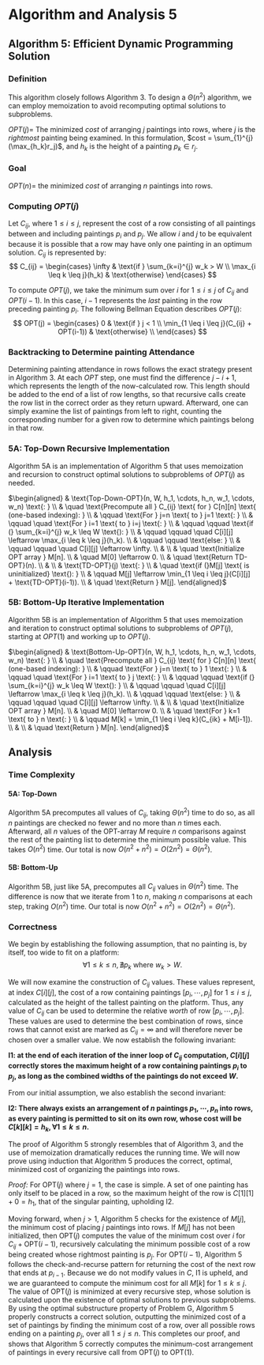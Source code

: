 # Algorithm and Analysis 5

## Algorithm 5: Efficient Dynamic Programming Solution
### Definition
This algorithm closely follows Algorithm 3. To design a $\Theta(n^2)$ algorithm, we can employ memoization to avoid recomputing optimal solutions to subproblems. 

$OPT(j) =$ The minimized $cost$ of arranging $j$ paintings into rows, where $j$ is the *rightmost* painting being examined. In this formulation, $cost = \sum_{1}^{j}(\max_{h_k}r_j)$, and $h_k$ is the height of a painting $p_k \in r_j$.

### Goal
$OPT(n) =$ the minimized $cost$ of arranging $n$ paintings into rows. 

### Computing $OPT(j)$
Let $C_{ij}$, where $1 \leq i \leq j$, represent the cost of a row consisting of all paintings between and including paintings $p_i$ and $p_j$. We allow $i$ and $j$ to be equivalent because it is possible that a row may have only one painting in an optimum solution. $C_{ij}$ is represented by: 
$$
C_{ij} = 
\begin{cases}
    \infty & \text{if } \sum_{k=i}^{j} w_k > W \\
    \max_{i \leq k \leq j}(h_k) & \text{otherwise}
\end{cases}
$$

To compute $OPT(j)$, we take the minimum sum over $i$ for $1 \leq i \leq j$ of $C_{ij}$ and $OPT(i-1)$. In this case, $i-1$ represents the *last* painting in the row preceding painting $p_i$. The following Bellman Equation describes $OPT(j)$:
$$
OPT(j) =
\begin{cases}
    0 & \text{if } j < 1 \\
    \min_{1 \leq i \leq j}(C_{ij} + OPT(i-1)) & \text{otherwise} \\
\end{cases}
$$

### Backtracking to Determine painting Attendance 
Determining painting attendance in rows follows the exact strategy present in Algorithm 3.
At each $OPT$ step, one must find the difference $j - i + 1$, which represents the length of the now-calculated row. This length should be added to the end of a list of row lengths, so that recursive calls create the row list in the correct order as they return upward. Afterward, one can simply examine the list of paintings from left to right, counting the corresponding number for a given row to determine which paintings belong in that row. 

### 5A: Top-Down Recursive Implementation
Algorithm 5A is an implementation of Algorithm 5 that uses memoization and recursion to construct optimal solutions to subproblems of $OPT(j)$ as needed. 

$\begin{aligned}
& \text{Top-Down-OPT}(n, W, h_1, \cdots, h_n, w_1, \cdots, w_n) \text{: } \\
& \quad \text{Precompute all } C_{ij} \text{ for } C[n][n] \text{ (one-based indexing): } \\
& \qquad \text{For } j=n \text{ to } j=1 \text{: } \\
& \qquad \quad \text{For } i=1 \text{ to } i=j \text{: } \\
& \qquad \qquad \text{if (} \sum_{k=i}^{j} w_k \leq W \text{): } \\
& \qquad \qquad \quad C[i][j] \leftarrow \max_{i \leq k \leq j}(h_k). \\
& \qquad \qquad \text{else: } \\
& \qquad \qquad \quad C[i][j] \leftarrow \infty. \\
& \\
& \quad \text{Initialize OPT array } M[n]. \\
& \quad M[0] \leftarrow 0. \\
& \quad \text{Return TD-OPT}(n). \\
& \\
& \text{TD-OPT}(j) \text{: } \\
& \quad \text{if (}M[j] \text{ is uninitialized} \text{): } \\
& \qquad M[j] \leftarrow \min_{1 \leq i \leq j}(C[i][j] + \text{TD-OPT}(i-1)).  \\
& \quad \text{Return } M[j].
\end{aligned}$

### 5B: Bottom-Up Iterative Implementation
Algorithm 5B is an implementation of Algorithm 5 that uses memoization and iteration to construct optimal solutions to subproblems of $OPT(j)$, starting at $OPT(1)$ and working up to $OPT(j)$. 

$\begin{aligned}
& \text{Bottom-Up-OPT}(n, W, h_1, \cdots, h_n, w_1, \cdots, w_n) \text{: } \\
& \quad \text{Precompute all } C_{ij} \text{ for } C[n][n] \text{ (one-based indexing): } \\
& \qquad \text{For } j=n \text{ to } 1 \text{: } \\
& \qquad \quad \text{For } i=1 \text{ to } j \text{: } \\
& \qquad \qquad \text{if (} \sum_{k=i}^{j} w_k \leq W \text{): } \\
& \qquad \qquad \quad C[i][j] \leftarrow \max_{i \leq k \leq j}(h_k). \\
& \qquad \qquad \text{else: } \\
& \qquad \qquad \quad C[i][j] \leftarrow \infty. \\
& \\
& \quad \text{Initialize OPT array } M[n]. \\
& \quad M[0] \leftarrow 0. \\
& \quad \text{For } k=1 \text{ to } n \text{: } \\
& \qquad M[k] = \min_{1 \leq i \leq k}(C_{ik} + M[i-1]). \\
& \\
& \quad \text{Return } M[n].
\end{aligned}$


## Analysis
### Time Complexity
#### 5A: Top-Down
Algorithm 5A precomputes all values of $C_{ij}$, taking $\Theta(n^2)$ time to do so, as all $n$ paintings are checked no fewer and no more than $n$ times each. Afterward, all $n$ values of the OPT-array $M$ require $n$ comparisons against the rest of the painting list to determine the minimum possible value. This takes $O(n^2)$ time. Our total is now $O(n^2 + n^2) = O(2n^2) = \Theta(n^2)$.

#### 5B: Bottom-Up
Algorithm 5B, just like 5A, precomputes all $C_{ij}$ values in $\Theta(n^2)$ time. The difference is now that we iterate from $1$ to $n$, making $n$ comparisons at each step, traking $O(n^2)$ time. Our total is now $O(n^2 + n^2) = O(2n^2) = \Theta(n^2)$.

### Correctness
We begin by establishing the following assumption, that no painting is, by itself, too wide to fit on a platform: 
$$
\forall 1 \leq k \leq n, \nexists p_k \text{ where } w_k > W.
$$

We will now examine the construction of $C_{ij}$ values. These values represent, at index $C[i][j]$, the cost of a row containing paintings $[p_i, \cdots, p_j]$ for $1 \leq i \leq j$, calculated as the height of the tallest painting on the platform. Thus, any value of $C_{ij}$ can be used to determine the relative *worth* of row $[p_i, \cdots, p_j]$. These values are used to determine the best combination of rows, since rows that cannot exist are marked as $C_{ij} = \infty$ and will therefore never be chosen over a smaller value. We now establish the following invariant:

__$\text{I1}$: at the end of each iteration of the inner loop of $C_{ij}$ computation, $C[i][j]$ correctly stores the maximum height of a row containing paintings $p_i$ to $p_j$, as long as the combined widths of the paintings do not exceed $W$.__ 

From our initial assumption, we also establish the second invariant:

__$\text{I2}$: There always exists an arrangement of $n$ paintings $p_1, \cdots, p_n$ into rows, as every painting is permitted to sit on its own row, whose cost will be $C[k][k] = h_k, \forall 1 \leq k \leq n$.__ 

The proof of Algorithm 5 strongly resembles that of Algorithm 3, and the use of memoization dramatically reduces the running time. We will now prove using induction that Algorithm 5 produces the correct, optimal, minimized cost of organizing the paintings into rows. 

*Proof:* For $\text{OPT}(j)$ where $j=1$, the case is simple. A set of one painting has only itself to be placed in a row, so the maximum height of the row is $C[1][1]+ 0=h_1$, that of the singular painting, upholding $\text{I2}$.

Moving forward, when $j > 1$, Algorithm 5 checks for the existence of $M[j]$, the minimum cost of placing $j$ paintings into rows. If $M[j]$ has not been initialized, then $\text{OPT}(j)$ computes the value of the minimum cost over $i$ for $C_{ij} + \text{OPT}(i-1)$, recursively calculating the minimum possible cost of a row being created whose rightmost painting is $p_j$. For $\text{OPT}(i-1)$, Algorithm 5 follows the check-and-recurse pattern for returning the cost of the next row that ends at $p_{i-1}$. Because we do not modify values in $C$, $\text{I1}$ is upheld, and we are guaranteed to compute the minimum cost for all $M[k]$ for $1 \leq k \leq j$. The value of $\text{OPT}(j)$ is minimized at every recursive step, whose solution is calculated upon the existence of optimal solutions to previous subproblems. By using the optimal substructure property of Problem G, Algorithm 5 properly constructs a correct solution, outputting the minimized cost of a set of paintings by finding the minimum cost of a row, over all possible rows ending on a painting $p_j$, over all $1 \leq j \leq n$. This completes our proof, and shows that Algorithm 5 correctly computes the minimum-cost arrangement of paintings in every recursive call from $\text{OPT}(j)$ to $\text{OPT}(1)$.